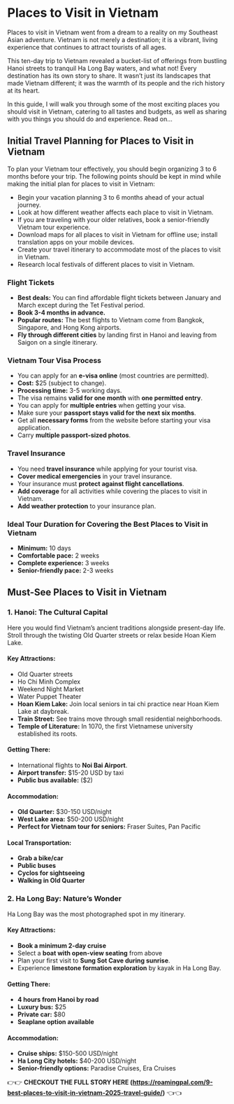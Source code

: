 # Places to Visit in Vietnam

Places to visit in Vietnam went from a dream to a reality on my Southeast Asian adventure. Vietnam is not merely a destination; it is a vibrant, living experience that continues to attract tourists of all ages.

This ten-day trip to Vietnam revealed a bucket-list of offerings from bustling Hanoi streets to tranquil Ha Long Bay waters, and what not! Every destination has its own story to share. It wasn’t just its landscapes that made Vietnam different; it was the warmth of its people and the rich history at its heart.

In this guide, I will walk you through some of the most exciting places you should visit in Vietnam, catering to all tastes and budgets, as well as sharing with you things you should do and experience. Read on...

## Initial Travel Planning for Places to Visit in Vietnam

To plan your Vietnam tour effectively, you should begin organizing 3 to 6 months before your trip. The following points should be kept in mind while making the initial plan for places to visit in Vietnam:

- Begin your vacation planning 3 to 6 months ahead of your actual journey.
- Look at how different weather affects each place to visit in Vietnam.
- If you are traveling with your older relatives, book a senior-friendly Vietnam tour experience.
- Download maps for all places to visit in Vietnam for offline use; install translation apps on your mobile devices.
- Create your travel itinerary to accommodate most of the places to visit in Vietnam.
- Research local festivals of different places to visit in Vietnam.

### Flight Tickets

- **Best deals:** You can find affordable flight tickets between January and March except during the Tet Festival period.
- **Book 3-4 months in advance.**
- **Popular routes:** The best flights to Vietnam come from Bangkok, Singapore, and Hong Kong airports.
- **Fly through different cities** by landing first in Hanoi and leaving from Saigon on a single itinerary.

### Vietnam Tour Visa Process

- You can apply for an **e-visa online** (most countries are permitted).
- **Cost:** $25 (subject to change).
- **Processing time:** 3-5 working days.
- The visa remains **valid for one month** with **one permitted entry**.
- You can apply for **multiple entries** when getting your visa.
- Make sure your **passport stays valid for the next six months**.
- Get all **necessary forms** from the website before starting your visa application.
- Carry **multiple passport-sized photos**.

### Travel Insurance

- You need **travel insurance** while applying for your tourist visa.
- **Cover medical emergencies** in your travel insurance.
- Your insurance must **protect against flight cancellations**.
- **Add coverage** for all activities while covering the places to visit in Vietnam.
- **Add weather protection** to your insurance plan.

### Ideal Tour Duration for Covering the Best Places to Visit in Vietnam

- **Minimum:** 10 days
- **Comfortable pace:** 2 weeks
- **Complete experience:** 3 weeks
- **Senior-friendly pace:** 2-3 weeks

## Must-See Places to Visit in Vietnam

### 1. Hanoi: The Cultural Capital

Here you would find Vietnam’s ancient traditions alongside present-day life. Stroll through the twisting Old Quarter streets or relax beside Hoan Kiem Lake.

#### Key Attractions:

- Old Quarter streets
- Ho Chi Minh Complex
- Weekend Night Market
- Water Puppet Theater
- **Hoan Kiem Lake:** Join local seniors in tai chi practice near Hoan Kiem Lake at daybreak.
- **Train Street:** See trains move through small residential neighborhoods.
- **Temple of Literature:** In 1070, the first Vietnamese university established its roots.

#### Getting There:

- International flights to **Noi Bai Airport**.
- **Airport transfer:** $15-20 USD by taxi
- **Public bus available:** ($2)

#### Accommodation:

- **Old Quarter:** $30-150 USD/night
- **West Lake area:** $50-200 USD/night
- **Perfect for Vietnam tour for seniors:** Fraser Suites, Pan Pacific

#### Local Transportation:

- **Grab a bike/car**
- **Public buses**
- **Cyclos for sightseeing**
- **Walking in Old Quarter**

### 2. Ha Long Bay: Nature’s Wonder

Ha Long Bay was the most photographed spot in my itinerary.

#### Key Attractions:

- **Book a minimum 2-day cruise**
- Select a **boat with open-view seating** from above
- Plan your first visit to **Sung Sot Cave during sunrise**.
- Experience **limestone formation exploration** by kayak in Ha Long Bay.

#### Getting There:

- **4 hours from Hanoi by road**
- **Luxury bus:** $25
- **Private car:** $80
- **Seaplane option available**

#### Accommodation:

- **Cruise ships:** $150-500 USD/night
- **Ha Long City hotels:** $40-200 USD/night
- **Senior-friendly options:** Paradise Cruises, Era Cruises

👉👉 **CHECKOUT THE FULL STORY HERE (https://roamingpal.com/9-best-places-to-visit-in-vietnam-2025-travel-guide/)** 👈👈

